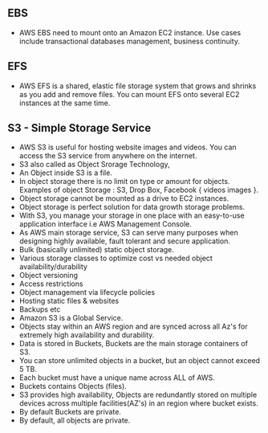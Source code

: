 ## EBS 

- AWS EBS need to mount onto an Amazon EC2 instance. Use cases include transactional databases management, business continuity.

## EFS 

- AWS EFS is a shared, elastic file storage system that grows and shrinks as you add and remove files. You can mount EFS onto several EC2 instances at the same time.

## S3 - Simple Storage Service

- AWS S3 is useful for hosting website images and videos. You can access the S3 service from anywhere on the internet.
- S3 also called as Object Srorage Technology, 
- An Object inside S3 is a file.
- In object storage there is no limit on type or amount for objects. Examples of object Storage : S3, Drop Box, Facebook { videos images }.
- Object storage cannot be mounted as a drive to EC2 instances.
- Object storage is perfect solution for data growth storage problems.
- With S3, you manage your storage in one place with an easy-to-use application interface i.e AWS Management Console.
- As AWS main storage service, S3 can serve many purposes when designing highly available, fault tolerant and secure application.
- Bulk (basically unlimited) static object storage.
- Various storage classes to optimize cost vs needed object availability/durability
- Object versioning
- Access restrictions
- Object management via lifecycle policies
- Hosting static files & websites
- Backups etc
- Amazon S3 is a Global Service.
- Objects stay within an AWS region and are synced across all Az's for extremely high availability and durability.
- Data is stored in Buckets, Buckets are the main storage containers of S3.
- You can store unlimited objects in a bucket, but an object cannot exceed 5 TB.
- Each bucket must have a unique name across ALL of AWS.
- Buckets contains Objects (files).
- S3 provides high availability, Objects are redundantly stored on multiple devices across multiple facilities(AZ's) in an region where bucket exists.
- By default Buckets are private.
- By default, all objects are private.


